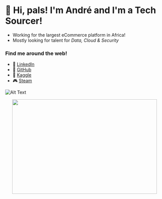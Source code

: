 # 👋 Hi, pals! I'm André and I'm a Tech Sourcer!
- Working for the largest eCommerce platform in Africa!
- Mostly looking for talent for _Data, Cloud & Security_


### Find me around the web!
- 🧐 [LinkedIn](https://www.linkedin.com/in/andréfmmartins/)
- 🤖 [GitHub](https://github.com/andrefmmartins)
- 🦆 [Kaggle](https://www.kaggle.com/andrefmmartins)
- 🎮 [Steam](https://steamcommunity.com/id/dragonforcept/)



![Alt Text](https://media.giphy.com/media/L0VPYNJTE8mONvdAJe/giphy.gif)

<p align="center">
<img width="460" height="300" src="https://media.giphy.com/media/L0VPYNJTE8mONvdAJe/giphy.gif">
</p>


<!--
**andrefmmartins/andrefmmartins** is a ✨ _special_ ✨ repository because its `README.md` (this file) appears on your GitHub profile.

Here are some ideas to get you started:

- 🔭 I’m currently working on ...
- 🌱 I’m currently learning ...
- 👯 I’m looking to collaborate on ...
- 🤔 I’m looking for help with ...
- 💬 Ask me about ...
- 📫 How to reach me: ...
- 😄 Pronouns: ...
- ⚡ Fun fact: ...
-->
